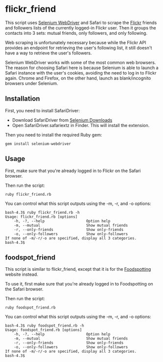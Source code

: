# flickr\_friend

This script uses [Selenium WebDriver](http://www.seleniumhq.org/) and Safari to
scrape the [Flickr](https://www.flickr.com) friends and followers lists of the
currently logged-in Flickr user. Then it groups the contacts into 3 sets:
mutual friends, only followers, and only following.

Web scraping is unfortunately necessary because while the Flickr API provides
an endpoint for retrieving the user's following list, it still doesn't have a
way to retrieve the user's followers.

Selenium WebDriver works with some of the most common web browsers. The reason
for choosing Safari here is because Selenium is able to launch a Safari
instance with the user's cookies, avoiding the need to log in to Flickr again.
Chrome and Firefox, on the other hand, launch as blank/incognito browsers under
Selenium.

## Installation

First, you need to install SafariDriver:

* Download SafariDriver from [Selenium Downloads](http://www.seleniumhq.org/download/)
* Open SafariDriver.safariextz in Finder. This will install the extension.

Then you need to install the required Ruby gem:

    gem install selenium-webdriver

## Usage

First, make sure that you're already logged in to Flickr on the Safari browser.

Then run the script:

    ruby flickr_friend.rb

You can control what this script outputs using the -m, -r, and -o options:

    bash-4.3$ ruby flickr_friend.rb -h
    Usage: flickr_friend.rb [options]
        -h, -?, --help                   Option help
        -m, --mutual                     Show mutual friends
        -r, --only-friends               Show only-friends
        -o, --only-followers             Show only-followers
    If none of -m/-r/-o are specified, display all 3 categories.
    bash-4.3$

## foodspot\_friend

This script is similar to flickr\_friend, except that it is for the
[Foodspotting](http://www.foodspotting.com) website instead.

To use it, first make sure that you're already logged in to Foodspotting on the
Safari browser.

Then run the script:

    ruby foodspot_friend.rb

You can control what this script outputs using the -m, -r, and -o options:

    bash-4.3$ ruby foodspot_friend.rb -h
    Usage: foodspot_friend.rb [options]
        -h, -?, --help                   Option help
        -m, --mutual                     Show mutual friends
        -r, --only-friends               Show only-friends
        -o, --only-followers             Show only-followers
    If none of -m/-r/-o are specified, display all 3 categories.
    bash-4.3$

